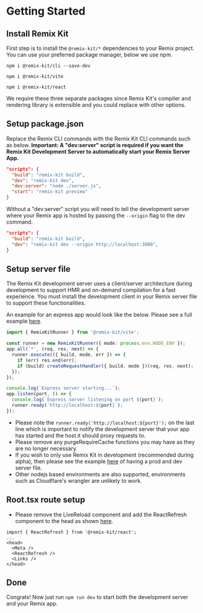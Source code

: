# Getting Started

## Install Remix Kit

First step is to install the `@remix-kit/*` dependencies to your Remix project. You can use your preferred package manager, below we use npm.

`npm i @remix-kit/cli --save-dev`

`npm i @remix-kit/vite`

`npm i @remix-kit/react`

We require these three separate packages since Remix Kit's compiler and rendering library is extensible and you could replace with other options.

## Setup package.json

Replace the Remix CLI commands with the Remix Kit CLI commands such as below.
**Important: A "dev:server" script is required if you want the Remix Kit Development Server to automatically start your Remix Server App.**
```json
"scripts": {
  "build": "remix-kit build",
  "dev": "remix-kit dev",
  "dev:server": "node ./server.js",
  "start": "remix-kit preview"
}
```

Without a "dev:server" script you will need to tell the development server where your Remix app is hosted by passing the `--origin` flag to the dev command.
```json
"scripts": {
  "build": "remix-kit build",
  "dev": "remix-kit dev --origin http://localhost:3000",
}
```

## Setup server file

The Remix Kit development server uses a client/server architecture during development to support HMR and on-demand compilation for a fast experience. You must install the development client in your Remix server file to support these functionalities.

An example for an express app would look like the below. Please see a full example [here](https://github.com/jrestall/remix-kit/blob/main/playground/react-app/server.ts).
```ts
import { RemixKitRunner } from '@remix-kit/vite';

const runner = new RemixKitRunner({ mode: process.env.NODE_ENV });
app.all('*', (req, res, next) => {
  runner.execute(({ build, mode, err }) => {
    if (err) res.end(err);
    if (build) createRequestHandler({ build, mode })(req, res, next);
  });
});

console.log(`Express server starting...`);
app.listen(port, () => {
  console.log(`Express server listening on port ${port}`);
  runner.ready(`http://localhost:${port}`);
});
```
 - Please note the `runner.ready('http://localhost:${port}');` on the last line which is important to notify the development server that your app has started and the host it should proxy requests to. 
 - Please remove any purgeRequireCache functions you may have as they are no longer necessary.
 - If you wish to only use Remix Kit in development (recommended during alpha), then please see the example [here](https://github.com/jrestall/remix-kit/blob/main/playground/react-app/) of having a prod and dev server file.
 - Other nodejs based environments are also supported, environments such as Cloudflare's wrangler are unlikely to work.

## Root.tsx route setup

- Please remove the LiveReload component and add the ReactRefresh component to the head as shown [here](https://github.com/jrestall/remix-kit/blob/main/playground/react-app/app/root.tsx).

```tsx
import { ReactRefresh } from '@remix-kit/react';
...
<head>
  <Meta />
  <ReactRefresh />
  <Links />
</head>
```

## Done

Congrats! Now just run `npm run dev` to start both the development server and your Remix app.

